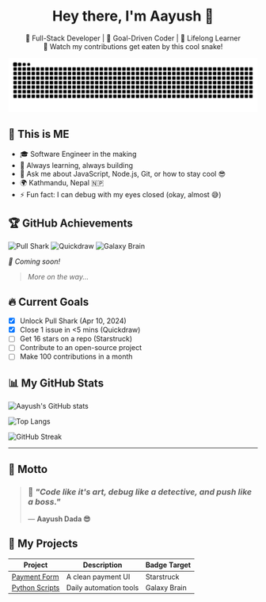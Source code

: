 <h1 align="center">Hey there, I'm Aayush 👋</h1>
<p align="center">
  🚀 Full-Stack Developer | 🎯 Goal-Driven Coder | 🧠 Lifelong Learner<br>
  🐍 Watch my contributions get eaten by this cool snake!<br>
</p>

<picture>
  <source media="(prefers-color-scheme: dark)" srcset="https://raw.githubusercontent.com/AayuAmor/AayuAmor/output/github-contribution-grid-snake-dark.svg">
  <source media="(prefers-color-scheme: light)" srcset="https://raw.githubusercontent.com/AayuAmor/AayuAmor/output/github-contribution-grid-snake.svg">
  <img alt="github contribution grid snake animation" src="https://raw.githubusercontent.com/AayuAmor/AayuAmor/output/github-contribution-grid-snake.svg">
</picture>

## 🔆 This is ME

- 🎓 Software Engineer in the making
- 🧠 Always learning, always building
- 💬 Ask me about JavaScript, Node.js, Git, or how to stay cool 😎
- 🌍 Kathmandu, Nepal 🇳🇵
- ⚡ Fun fact: I can debug with my eyes closed (okay, almost 😅)

## 🏆 GitHub Achievements
![Pull Shark](https://img.shields.io/badge/GitHub-Pull_Shark-2ea44f)
![Quickdraw](https://img.shields.io/badge/GitHub-Quickdraw-yellow)
![Galaxy Brain](https://img.shields.io/badge/GitHub-Galaxy_Brain-blueviolet)

_🚧 Coming soon!_
> _More on the way..._

## 🔥 Current Goals
- [x] Unlock Pull Shark (Apr 10, 2024)
- [x] Close 1 issue in <5 mins (Quickdraw)
- [ ] Get 16 stars on a repo (Starstruck)
- [ ] Contribute to an open-source project
- [ ] Make 100 contributions in a month

## 📊 My GitHub Stats

![Aayush's GitHub stats](https://github-readme-stats.vercel.app/api?username=AayuAmor&show_icons=true&theme=tokyonight)

![Top Langs](https://github-readme-stats.vercel.app/api/top-langs/?username=AayuAmor&layout=compact&theme=tokyonight)

![GitHub Streak](https://github-readme-streak-stats.herokuapp.com?user=AayuAmor&theme=tokyonight&hide_border=true)

---
## 🧠 Motto

> ### 💬 *"Code like it's art, debug like a detective, and push like a boss."*  
> — **Aayush Dada 😎**


## 🚀 My Projects
|       Project       |      Description       | Badge Target |
|---------------------|------------------------|--------------|
| [Payment Form](/)   | A clean payment UI     | Starstruck   |
| [Python Scripts](/) | Daily automation tools | Galaxy Brain |



